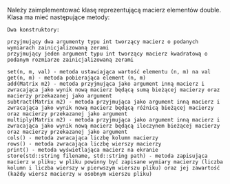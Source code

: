 Należy zaimplementować klasę reprezentującą macierz elementów double. Klasa ma mieć następujące metody:

    Dwa konstruktory:

    przyjmujący dwa argumenty typu int tworzący macierz o podanych wymiarach zainicjalizowaną zerami
    przyjmujący jeden argument typu int tworzący macierz kwadratową o podanym rozmiarze zainicjalizowaną zerami

    set(n, m, val) - metoda ustawiająca wartość elementu (n, m) na val
    get(n, m) - metoda pobierająca element (n, m)
    add(Matrix m2) - metoda przyjmująca jako argument inną macierz i zwracająca jako wynik nową macierz będącą sumą bieżącej macierzy oraz macierzy przekazanej jako argument
    subtract(Matrix m2) - metoda przyjmująca jako argument inną macierz i zwracająca jako wynik nową macierz będącą różnicą bieżącej macierzy oraz macierzy przekazanej jako argument
    multiply(Matrix m2) - metoda przyjmująca jako argument inną macierz i zwracająca jako wynik nową macierz będącą iloczynem bieżącej macierzy oraz macierzy przekazanej jako argument
    cols() - metoda zwracająca liczbę kolumn macierzy
    rows() - metoda zwracająca liczbę wierszy macierzy
    print() - metoda wyświetlająca macierz na ekranie
    store(std::string filename, std::string path) - metoda zapisująca macierz w pliku; w pliku powinny być zapisane wymiary macierzy (liczba kolumn i liczba wierszy w pierwszym wierszu pliku) oraz jej zawartość (każdy wiersz macierzy w osobnym wierszu pliku)
